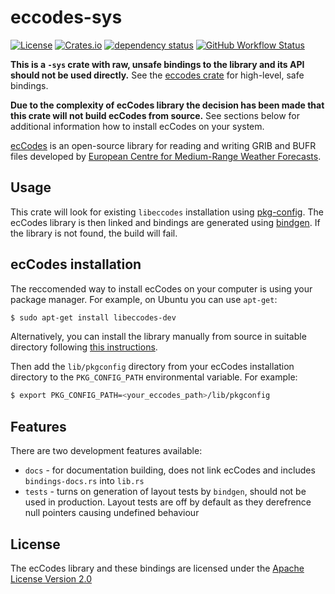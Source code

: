 # eccodes-sys

[![License](https://img.shields.io/github/license/ScaleWeather/eccodes-sys)](https://choosealicense.com/licenses/apache-2.0/)
[![Crates.io](https://img.shields.io/crates/v/eccodes-sys)](https://crates.io/crates/eccodes-sys)
[![dependency status](https://deps.rs/repo/github/ScaleWeather/eccodes-sys/status.svg)](https://deps.rs/repo/github/ScaleWeather/eccodes-sys)
[![GitHub Workflow Status](https://img.shields.io/github/workflow/status/ScaleWeather/eccodes-sys/cargo?label=cargo%20build)](https://github.com/ScaleWeather/eccodes-sys/actions)

**This is a `-sys` crate with raw, unsafe bindings to the library and its API should not be used directly.** See the [eccodes crate](https://github.com/ScaleWeather/eccodes) for high-level, safe bindings.

**Due to the complexity of ecCodes library the decision has been made that this crate will not build ecCodes from source.**
See sections below for additional information how to install ecCodes on your system.

[ecCodes](https://confluence.ecmwf.int/display/ECC/ecCodes+Home) is an open-source library for reading and writing GRIB and BUFR files developed by [European Centre for Medium-Range Weather Forecasts](https://www.ecmwf.int/).

## Usage

This crate will look for existing `libeccodes` installation using [pkg-config](https://crates.io/crates/pkg-config).
The ecCodes library is then linked and bindings are generated using [bindgen](https://crates.io/crates/bindgen). 
If the library is not found, the build will fail. 

## ecCodes installation

The reccomended way to install ecCodes on your computer is using your package manager.
For example, on Ubuntu you can use `apt-get`:

```bash
$ sudo apt-get install libeccodes-dev
```

Alternatively, you can install the library manually from source in suitable directory
following [this instructions](https://confluence.ecmwf.int/display/ECC/ecCodes+installation).

Then add the `lib/pkgconfig` directory from your ecCodes installation directory
to the `PKG_CONFIG_PATH` environmental variable. For example:

```bash
$ export PKG_CONFIG_PATH=<your_eccodes_path>/lib/pkgconfig
```

## Features

There are two development features available:

- `docs` - for documentation building, does not link ecCodes and includes `bindings-docs.rs` into `lib.rs`
- `tests` - turns on generation of layout tests by `bindgen`, should not be used in production. Layout tests are off by default as they derefrence null pointers causing undefined behaviour

## License

The ecCodes library and these bindings are licensed under the [Apache License Version 2.0](http://www.apache.org/licenses/LICENSE-2.0)
